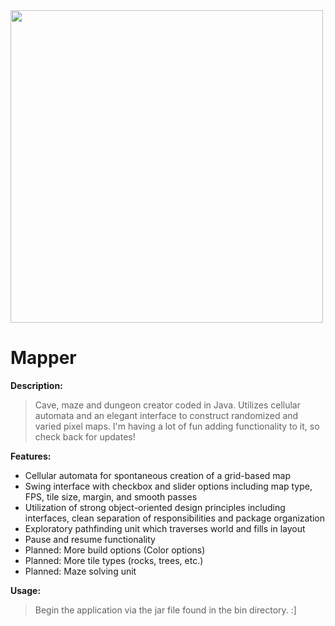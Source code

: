 <img src='http://galenscovell.github.io/css/pics/mapper.png' width=500px />

Mapper
======

<b>Description:</b>
<blockquote>Cave, maze and dungeon creator coded in Java. Utilizes cellular automata and an elegant interface to construct randomized and varied pixel maps. I'm having a lot of fun adding functionality to it, so check back for updates!</blockquote>

<b>Features:</b>
* Cellular automata for spontaneous creation of a grid-based map
* Swing interface with checkbox and slider options including map type, FPS, tile size, margin, and smooth passes
* Utilization of strong object-oriented design principles including interfaces, clean separation of responsibilities and package organization
* Exploratory pathfinding unit which traverses world and fills in layout
* Pause and resume functionality
* Planned: More build options (Color options)
* Planned: More tile types (rocks, trees, etc.)
* Planned: Maze solving unit

<b>Usage:</b>
<blockquote>Begin the application via the jar file found in the bin directory. :]</blockquote>
